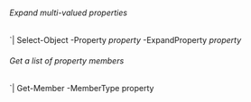 

###### Expand multi-valued properties 
`| Select-Object -Property *property* -ExpandProperty *property*

###### Get a list of property members
`| Get-Member -MemberType property


